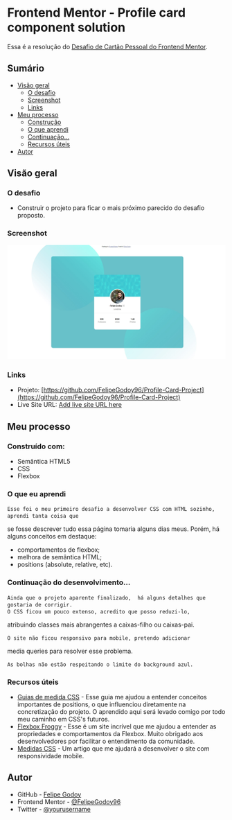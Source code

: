 # Frontend Mentor - Profile card component solution

Essa é a resolução do [Desafio de Cartão Pessoal do Frontend Mentor](https://www.frontendmentor.io/challenges/profile-card-component-cfArpWshJ). 

## Sumário

- [Visão geral](#visao-geral)
  - [O desafio](#o-desafio)
  - [Screenshot](#screenshot)
  - [Links](#links)
- [Meu processo](#meu-processo)
  - [Construção](#construído-com)
  - [O que aprendi](#o-que-eu-aprendi)
  - [Continuação...](#continuacao-do-desenvolvimento)
  - [Recursos úteis](#recursos-uteis)
- [Autor](#autor)


## Visão geral

### O desafio

- Construir o projeto para ficar o mais próximo parecido do desafio proposto.

### Screenshot

![](./images/screenshotProfileCard.jpg)

### Links

- Projeto: [https://github.com/FelipeGodoy96/Profile-Card-Project](https://github.com/FelipeGodoy96/Profile-Card-Project)
- Live Site URL: [Add live site URL here](https://your-live-site-url.com)

## Meu processo

### Construído com:

- Semântica HTML5
- CSS
- Flexbox

### O que eu aprendi

	Esse foi o meu primeiro desafio a desenvolver CSS com HTML sozinho, aprendi tanta coisa que 
se fosse descrever tudo essa página tomaria alguns dias meus.
	Porém, há alguns conceitos em destaque:
 - comportamentos de flexbox;
 - melhora de semântica HTML;
 - positions (absolute, relative, etc).


### Continuação do desenvolvimento...

	Ainda que o projeto aparente finalizado,  há alguns detalhes que gostaria de corrigir.
	O CSS ficou um pouco extenso, acredito que posso reduzi-lo,
 atribuindo classes mais abrangentes a caixas-filho ou caixas-pai.
 
	O site não ficou responsivo para mobile, pretendo adicionar
 media queries para resolver esse problema. 

	As bolhas não estão respeitando o limite do background azul.

### Recursos úteis

- [Guias de medida CSS](https://www.alura.com.br/artigos/guia-de-unidades-no-css?gclid=CjwKCAiAg6yRBhBNEiwAeVyL0DmCStoqs0eDAsFyXKq7eLZEtRvLvyfX-EljFelZN5M3mlbzkbkY3xoCuT8QAvD_BwE) - Esse guia me ajudou a entender conceitos importantes de positions, o que influenciou diretamente na concretização do projeto. O aprendido aqui será levado comigo por todo meu caminho em CSS's futuros.
- [Flexbox Froggy](https://flexboxfroggy.com) - Esse é um site incrível que me ajudou a entender as propriedades e comportamentos da Flexbox. Muito obrigado aos desenvolvedores por facilitar o entendimento da comunidade.
- [Medidas CSS](https://ishadeed.com/article/min-max-css/) - Um artigo que me ajudará a desenvolver o site com responsividade mobile.


## Autor

- GitHub - [Felipe Godoy](https://github.com/FelipeGodoy96)
- Frontend Mentor - [@FelipeGodoy96](https://www.frontendmentor.io/profile/FelipeGodoy96)
- Twitter - [@yourusername](https://www.twitter.com/yourusername)


